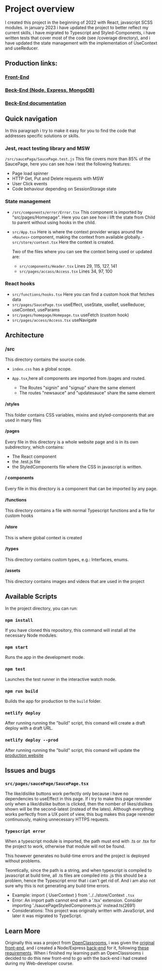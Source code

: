 # Project overview

I created this project in the beginning of 2022 with React, javascript SCSS modules.
in january 2023 i have updated the project to better reflect my current skills, i have migrated to Typescript and Styled-Components, i have written tests that cover most of the code (see /coverage directory), and i have updated the state management with the implementation of UseContext and useReducer.

## Production links:

### [Front-End](https://piiquante.netlify.app/)

### [Beck-End (Node, Express, MongoDB)](https://secure-harbor-62492.herokuapp.com/api/sauces)

### [Beck-End documentation](https://github.com/2gi3/Piiquante-FrontEnd/blob/main/BackEnd-requirements.pdf)

## Quick navigation

In this paragraph i try to make it easy for you to find the code that addresses specific solutions or skills.

### Jest, react testing library and MSW

`/src/saucePaga/SaucePage.test.js`
This file covers more than 85% of the SaucePage, here you can see how i test the following features:

- Page load spinner
- HTTP Get, Put and Delete requests with MSW
- User Click events
- Code behaviour depending on SessionStorage state

### State management

- `/src/components/error/Error.tsx`
  This component is imported by "src/pages/Homepage".
  Here you can see how i lift the state from Child to parent without using hooks in the child.
- `src/App.tsx`
  Here is where the context provider wraps around the `<Routes>` component, making the context from available globally. - `src/store/context.tsx`
  Here the context is created.

  Two of the files where you can see the context being used or updated are:

  - `src/components/Header.tsx`
    Lines 29, 115, 127, 141
  - `src/pages/accass/Access.tsx`
    Lines 34, 97, 100

### React hooks

- `src/functions/hooks.tsx`
  Here you can find a custom hook that fetches data
- `src/pages/SaucePage.tsx`
  useEffect, useState, useRef, useReducer, useContext, useParams
- `src/pages/homepage/Homepage.tsx`
  useFetch (custom hook)
- `src/pages/access/Access.tsx`
  useNavigate

## Architecture

### /src

This directory contains the source code.

- `index.css` has a global scope.
- `App.tsx`,here all components are imported from /pages and routed.

  - The Routes "signin" and "signup" share the same element
  - The routes "newsauce" and "updatesauce" share the same element

#### /styles

This folder contains CSS variables, mixins and styled-components that are used in many files

#### /pages

Every file in this directory is a whole website page and is in its own subdirectory, which contains:

- The React component
- the .test.js file
- the StyledComponents file where the CSS in javascript is written.

#### / components

Every file in this directory is a component that can be imported by any page.

#### /functions

This directory contains a file with normal Typescript functions and a file for custom hooks

#### /store

This is where global context is created

#### /types

This directory contains custom types, e.g.: Interfaces, enums.

#### /assets

This directory contains images and videos that are used in the project

## Available Scripts

In the project directory, you can run:

### `npm install`

If you have cloned this repository, this command will install all the necessary Node modules.

### `npm start`

Runs the app in the development mode.

### `npm test`

Launches the test runner in the interactive watch mode.

### `npm run build`

Builds the app for production to the `build` folder.

### `netlify deploy`

After running running the "build" script, this comand will create a draft deploy with a draft URL.

### `netlify deploy --prod`

After running running the "build" script, this comand will update the [production website](https://piiquante.netlify.app/)

## Issues and bugs

### `src/pages/saucePage/SaucePage.tsx`

The like/dislike buttons work perfectly only because i have no dependencies to useEffect in this page.
If i try to make this page rerender only when a like/dislike button is clicked, then the nomber of likes/dislikes shown will be the second-latest (instead of the lates).
Although everything works perfectly from a UX point of view, this bug makes this page rerender continuously, making unnecessary HTTPS requests.

### `Typescript error`

When a typescript module is imported, the path must end with .ts or .tsx for the project to work, otherwise that module will not be found.

This however generates no build-time errors and the project is deployed without problems.

Teoretically, since the path is a string, and when typescript is compiled to javascript at build time, all .ts files are compiled into .js this should be a problem,
hence the Typescript error that i can't get rid of.
And i am also not sure why this is not generating any build time errors.

- Example:
  import { UserContext } from '../../store/Context `.tsx`
- Error:
  An import path cannot end with a '.tsx' extension. Consider importing './saucePageStyledComponents.js' instead.ts(2691)
- Considerations:
  This project was originally written with JavaScript, and later it was migrated to TypeScript.

## Learn More

Originally this was a project from [OpenClassrooms](https://openclassrooms.com/en/), i was given the [original front-end](https://p6ocgiuseppeippolito.netlify.app/login), and i created a Node/Express [back-end](https://github.com/2gi3/Piiquante-BackEnd) for it, following [these requirements](https://github.com/2gi3/Piiquante-FrontEnd/blob/main/BackEnd-requirements.pdf).
When i finished my learning path an OpenClassrooms i decided to do this new front-end to go with the back-end i had created during my Web-developer course.
